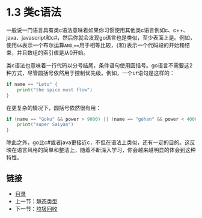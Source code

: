 # 1.3 类c语法

一般说一门语言具有类c语法意味着如果你习惯使用其他类c语言例如c、c++、java、javascript和c#，然后你就会发现go语言也是类似，至少表面上是。例如，使用`&&`表示一个布尔运算`AND`,`==`用于相等比较，`{`和`}`表示一个代码段的开始和结束，并且数组的索引值是从0开始。

类c语法也意味着一行代码以分号结尾，条件语句使用圆括号。go语言不需要这2种方式，尽管圆括号依然用于控制优先级。例如，一个`if`语句是这样的：

```go
if name == "Leto" {
    print("the spice must flow")
}
```

在更复杂的情况下，圆括号依然很有用：

```go
if (name == "Goku" && power > 9000) || (name == "gohan" && power < 4000) {
    print("super Saiyan")
}
```

除此之外，go比c#或者java更接近c，不但在语法上类似，还有一定的目的。这反映在语言风格的简单和整洁上，随着不断深入学习，你会越来越明显的体会到这种特性。

## 链接

- [目录](directory.md)
- 上一节：[静态类型](1.2.md)
- 下一节：[垃圾回收](1.4.md)
